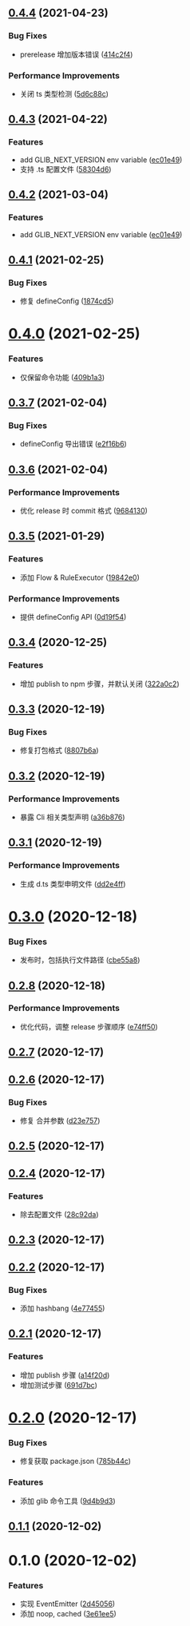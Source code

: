 ## [0.4.4](https://github.com/cwxyz007/glib/compare/v0.4.3...v0.4.4) (2021-04-23)


### Bug Fixes

* prerelease 增加版本错误 ([414c2f4](https://github.com/cwxyz007/glib/commit/414c2f4a25e92f538b8d16c07e29af8483db75ef))


### Performance Improvements

* 关闭 ts 类型检测 ([5d6c88c](https://github.com/cwxyz007/glib/commit/5d6c88c5431b2968791e76be7fdbfdec2f9d17dd))



## [0.4.3](https://github.com/cwxyz007/glib/compare/v0.4.1...v0.4.3) (2021-04-22)


### Features

* add GLIB_NEXT_VERSION env variable ([ec01e49](https://github.com/cwxyz007/glib/commit/ec01e49088b223ad5c1a9541f8d0b6520ae601a6))
* 支持 .ts 配置文件 ([58304d6](https://github.com/cwxyz007/glib/commit/58304d63cbe1fc94330c9e8403dd959f28891e8c))



## [0.4.2](https://github.com/cwxyz007/glib/compare/v0.4.1...v0.4.2) (2021-03-04)


### Features

* add GLIB_NEXT_VERSION env variable ([ec01e49](https://github.com/cwxyz007/glib/commit/ec01e49088b223ad5c1a9541f8d0b6520ae601a6))



## [0.4.1](https://github.com/cwxyz007/glib/compare/v0.4.0...v0.4.1) (2021-02-25)


### Bug Fixes

* 修复 defineConfig ([1874cd5](https://github.com/cwxyz007/glib/commit/1874cd5a3b4a7c82825794eec1c635eed415a9bf))



# [0.4.0](https://github.com/cwxyz007/glib/compare/v0.3.7...v0.4.0) (2021-02-25)


### Features

* 仅保留命令功能 ([409b1a3](https://github.com/cwxyz007/glib/commit/409b1a3020274b8a97c368693333bfa601a811dd))



## [0.3.7](https://github.com/cwxyz007/glib/compare/v0.3.6...v0.3.7) (2021-02-04)


### Bug Fixes

* defineConfig 导出错误 ([e2f16b6](https://github.com/cwxyz007/glib/commit/e2f16b6d507cdc9c0f15fb3d238edbd4dbab9187))



## [0.3.6](https://github.com/cwxyz007/glib/compare/v0.3.5...v0.3.6) (2021-02-04)


### Performance Improvements

* 优化 release 时 commit 格式 ([9684130](https://github.com/cwxyz007/glib/commit/96841306bc8301472f20525d3cf6142b4d626c23))



## [0.3.5](https://github.com/cwxyz007/glib/compare/v0.3.4...v0.3.5) (2021-01-29)


### Features

* 添加  Flow & RuleExecutor ([19842e0](https://github.com/cwxyz007/glib/commit/19842e0719585743215dd94bf48b4d8e16ac4285))


### Performance Improvements

* 提供 defineConfig API ([0d19f54](https://github.com/cwxyz007/glib/commit/0d19f54c328ac276257bda0040a48f150ba65df2))



## [0.3.4](https://github.com/cwxyz007/glib/compare/v0.3.3...v0.3.4) (2020-12-25)


### Features

* 增加 publish to npm 步骤，并默认关闭 ([322a0c2](https://github.com/cwxyz007/glib/commit/322a0c21a20cf203275b11dccab528c1d5657e57))



## [0.3.3](https://github.com/cwxyz007/glib/compare/v0.3.2...v0.3.3) (2020-12-19)


### Bug Fixes

* 修复打包格式 ([8807b6a](https://github.com/cwxyz007/glib/commit/8807b6a4e9f19d26bd3bbfed949a81584771993f))



## [0.3.2](https://github.com/cwxyz007/glib/compare/v0.3.1...v0.3.2) (2020-12-19)


### Performance Improvements

* 暴露 Cli 相关类型声明 ([a36b876](https://github.com/cwxyz007/glib/commit/a36b876491c8deb991f0cff2230e2238c8ae2234))



## [0.3.1](https://github.com/cwxyz007/glib/compare/v0.3.0...v0.3.1) (2020-12-19)


### Performance Improvements

* 生成 d.ts 类型申明文件 ([dd2e4ff](https://github.com/cwxyz007/glib/commit/dd2e4ff69caa4d8979cd98dc8faac99b6d7c5492))



# [0.3.0](https://github.com/cwxyz007/glib/compare/v0.2.8...v0.3.0) (2020-12-18)


### Bug Fixes

* 发布时，包括执行文件路径 ([cbe55a8](https://github.com/cwxyz007/glib/commit/cbe55a872cd9e5c961fcc20cff70044c8e53339e))



## [0.2.8](https://github.com/cwxyz007/glib/compare/v0.2.7...v0.2.8) (2020-12-18)


### Performance Improvements

* 优化代码，调整 release 步骤顺序 ([e74ff50](https://github.com/cwxyz007/glib/commit/e74ff50922791fe370599160e15da5b3059c2a42))



## [0.2.7](https://github.com/cwxyz007/glib/compare/v0.2.6...v0.2.7) (2020-12-17)



## [0.2.6](https://github.com/cwxyz007/glib/compare/v0.2.5...v0.2.6) (2020-12-17)


### Bug Fixes

* 修复 合并参数 ([d23e757](https://github.com/cwxyz007/glib/commit/d23e757f4d6c3aadbca4447862b91a81a34cc64a))



## [0.2.5](https://github.com/cwxyz007/glib/compare/v0.2.4...v0.2.5) (2020-12-17)



## [0.2.4](https://github.com/cwxyz007/glib/compare/v0.2.3...v0.2.4) (2020-12-17)


### Features

* 除去配置文件 ([28c92da](https://github.com/cwxyz007/glib/commit/28c92da30e297fe85225fb0f9b170489943a6642))



## [0.2.3](https://github.com/cwxyz007/glib/compare/v0.2.2...v0.2.3) (2020-12-17)



## [0.2.2](https://github.com/cwxyz007/glib/compare/v0.2.1...v0.2.2) (2020-12-17)


### Bug Fixes

* 添加 hashbang ([4e77455](https://github.com/cwxyz007/glib/commit/4e7745554b1065b28f8dba35f551eb189566e792))



## [0.2.1](https://github.com/cwxyz007/glib/compare/v0.2.0...v0.2.1) (2020-12-17)


### Features

* 增加 publish 步骤 ([a14f20d](https://github.com/cwxyz007/glib/commit/a14f20dba78c8cb28a1e26d3a723deb613c4954c))
* 增加测试步骤 ([691d7bc](https://github.com/cwxyz007/glib/commit/691d7bc8c3d0857ddf6e58ca1657803e34684e6f))



# [0.2.0](https://github.com/cwxyz007/glib/compare/v0.1.1...v0.2.0) (2020-12-17)


### Bug Fixes

* 修复获取 package.json ([785b44c](https://github.com/cwxyz007/glib/commit/785b44c6cbb69e2a8b9073a10b2c171fc85e1a48))


### Features

* 添加 glib 命令工具 ([9d4b9d3](https://github.com/cwxyz007/glib/commit/9d4b9d34025277ddd9f81e409277d72228ea4bca))



## [0.1.1](https://github.com/cwxyz007/glib/compare/v0.1.0...v0.1.1) (2020-12-02)



# 0.1.0 (2020-12-02)


### Features

* 实现 EventEmitter ([2d45056](https://github.com/cwxyz007/glib/commit/2d45056c704784c462133fdc5a1b3a6d7810ca6b))
* 添加 noop, cached ([3e61ee5](https://github.com/cwxyz007/glib/commit/3e61ee584b77d576586808950bb55eff89f0153a))



